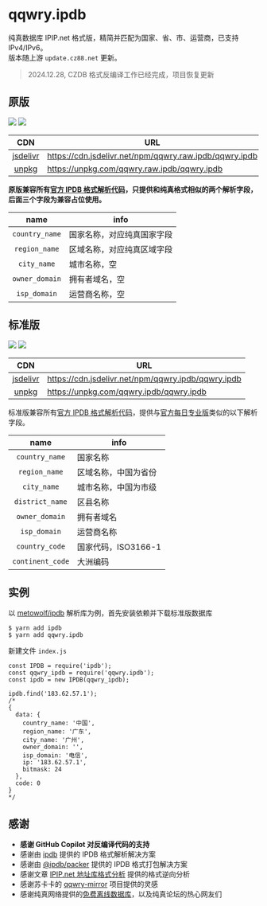 # qqwry.ipdb

纯真数据库 IPIP.net 格式版，精简并匹配为国家、省、市、运营商，已支持 IPv4/IPv6。  
版本随上游 `update.cz88.net` 更新。

 > 2024.12.28, CZDB 格式反编译工作已经完成，项目恢复更新

## 原版

![](https://img.shields.io/npm/v/qqwry.raw.ipdb.svg?style=for-the-badge&label=VERSION)
![](https://img.shields.io/npm/dm/qqwry.raw.ipdb.svg?style=for-the-badge)


|CDN|URL|
|:---:|---|
|[jsdelivr](https://cdn.jsdelivr.net/npm/qqwry.raw.ipdb/)|https://cdn.jsdelivr.net/npm/qqwry.raw.ipdb/qqwry.ipdb|
|[unpkg](https://unpkg.com/browse/qqwry.raw.ipdb/)|https://unpkg.com/qqwry.raw.ipdb/qqwry.ipdb|


**原版兼容所有[官方 IPDB 格式解析代码](https://www.ipip.net/support/code.html)，只提供和纯真格式相似的两个解析字段，后面三个字段为兼容占位使用。**

|name|info|
|:---:|---|
|`country_name`|国家名称，对应纯真国家字段|
|`region_name`|区域名称，对应纯真区域字段|
|`city_name`|城市名称，空|
|`owner_domain`|拥有者域名，空|
|`isp_domain`|运营商名称，空|


## 标准版

![](https://img.shields.io/npm/v/qqwry.ipdb.svg?style=for-the-badge&label=VERSION)
![](https://img.shields.io/npm/dm/qqwry.ipdb.svg?style=for-the-badge)


|CDN|URL|
|:---:|---|
|[jsdelivr](https://cdn.jsdelivr.net/npm/qqwry.ipdb/)|https://cdn.jsdelivr.net/npm/qqwry.ipdb/qqwry.ipdb|
|[unpkg](https://unpkg.com/browse/qqwry.ipdb/)|https://unpkg.com/qqwry.ipdb/qqwry.ipdb|


标准版兼容所有[官方 IPDB 格式解析代码](https://www.ipip.net/product/client.html)，提供与[官方每日专业版](https://www.ipip.net/product/ip.html#ipv4city)类似的以下解析字段。

|name|info|
|:---:|---|
|`country_name`|国家名称|
|`region_name`|区域名称，中国为省份|
|`city_name`|城市名称，中国为市级|
|`district_name`|区县名称|
|`owner_domain`|拥有者域名|
|`isp_domain`|运营商名称|
|`country_code`|国家代码，ISO3166-1|
|`continent_code`|大洲编码|


## 实例

以 [metowolf/ipdb](https://github.com/metowolf/ipdb) 解析库为例，首先安装依赖并下载标准版数据库

```
$ yarn add ipdb
$ yarn add qqwry.ipdb
```

新建文件 `index.js`

```
const IPDB = require('ipdb');
const qqwry_ipdb = require('qqwry.ipdb');
const ipdb = new IPDB(qqwry_ipdb);

ipdb.find('183.62.57.1');
/*
{
  data: {
    country_name: '中国',
    region_name: '广东',
    city_name: '广州',
    owner_domain: '',
    isp_domain: '电信',
    ip: '183.62.57.1',
    bitmask: 24
  },
  code: 0
}
*/
```

## 感谢

 - **感谢 GitHub Copilot 对反编译代码的支持**
 - 感谢由 [ipdb](https://github.com/metowolf/ipdb) 提供的 IPDB 格式解析解决方案
 - 感谢由 [@ipdb/packer](https://github.com/metowolf/ipdb-packer) 提供的 IPDB 格式打包解决方案
 - 感谢文章 [IPIP.net 地址库格式分析](https://i-meto.com/ipdb-database/) 提供的格式逆向分析
 - 感谢苏卡卡的 [qqwry-mirror](https://github.com/SukkaW/qqwry-mirror) 项目提供的灵感
 - 感谢纯真网络提供的[免费离线数据库](http://www.cz88bbs.com/)，以及纯真论坛的热心网友们

